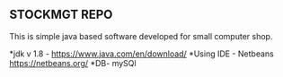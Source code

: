 ## STOCKMGT REPO

This is simple java based software developed for small computer shop.

*jdk v 1.8 - https://www.java.com/en/download/
*Using IDE - Netbeans https://netbeans.org/
*DB- mySQl
